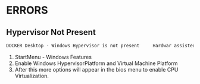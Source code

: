 # ERRORS


## Hypervisor Not Present

``` txt
DOCKER Desktop - Windows Hypervisor is not present     Hardwar assisted visualization and data execution protection must be enabled in th eBIOS
```

1. StartMenu - Windows Features
2. Enable Windows HypervisorPlatform and Virtual Machine Platform
3. After this more options will appear in the bios menu to enable CPU Virtualization.
